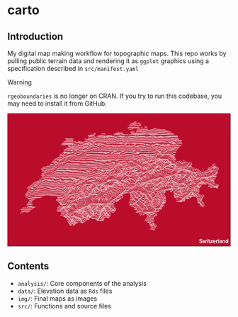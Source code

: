 # carto

## Introduction

My digital map making workflow for topographic maps. This
repo works by pulling public terrain data and rendering it
as `ggplot` graphics using a specification described in 
`src/manifest.yaml`

> [!WARNING]
> `rgeoboundaries` is no longer on CRAN. If you try to run
> this codebase, you may need to install it from GitHub.

<img src="https://raw.githubusercontent.com/walkerjameschris/carto/main/img/switzerland.png" height="300" />

## Contents

* `analysis/`: Core components of the analysis
* `data/`: Elevation data as `Rds` files
* `img/`: Final maps as images
* `src/`: Functions and source files
